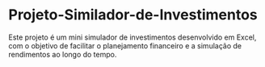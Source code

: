# Projeto-Similador-de-Investimentos

Este projeto é um mini simulador de investimentos desenvolvido em Excel, com o objetivo de facilitar o planejamento financeiro e a simulação de rendimentos ao longo do tempo.

